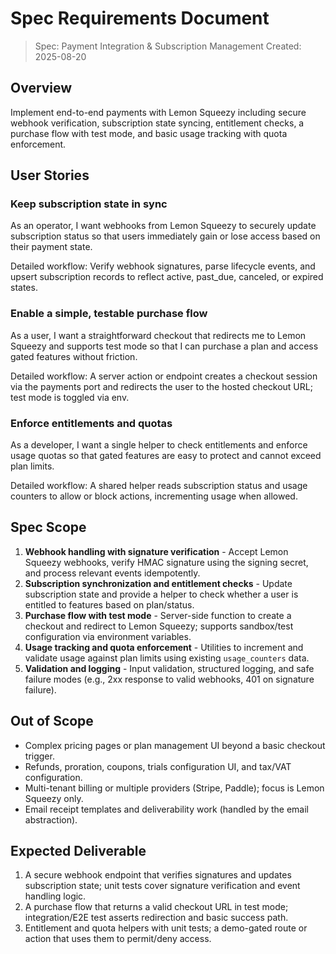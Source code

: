 # Spec Requirements Document

> Spec: Payment Integration & Subscription Management Created: 2025-08-20

## Overview

Implement end-to-end payments with Lemon Squeezy including secure webhook verification, subscription state syncing, entitlement checks, a purchase flow with test mode, and basic usage tracking with quota enforcement.

## User Stories

### Keep subscription state in sync

As an operator, I want webhooks from Lemon Squeezy to securely update subscription status so that users immediately gain or lose access based on their payment state.

Detailed workflow: Verify webhook signatures, parse lifecycle events, and upsert subscription records to reflect active, past_due, canceled, or expired states.

### Enable a simple, testable purchase flow

As a user, I want a straightforward checkout that redirects me to Lemon Squeezy and supports test mode so that I can purchase a plan and access gated features without friction.

Detailed workflow: A server action or endpoint creates a checkout session via the payments port and redirects the user to the hosted checkout URL; test mode is toggled via env.

### Enforce entitlements and quotas

As a developer, I want a single helper to check entitlements and enforce usage quotas so that gated features are easy to protect and cannot exceed plan limits.

Detailed workflow: A shared helper reads subscription status and usage counters to allow or block actions, incrementing usage when allowed.

## Spec Scope

1. **Webhook handling with signature verification** - Accept Lemon Squeezy webhooks, verify HMAC signature using the signing secret, and process relevant events idempotently.
2. **Subscription synchronization and entitlement checks** - Update subscription state and provide a helper to check whether a user is entitled to features based on plan/status.
3. **Purchase flow with test mode** - Server-side function to create a checkout and redirect to Lemon Squeezy; supports sandbox/test configuration via environment variables.
4. **Usage tracking and quota enforcement** - Utilities to increment and validate usage against plan limits using existing `usage_counters` data.
5. **Validation and logging** - Input validation, structured logging, and safe failure modes (e.g., 2xx response to valid webhooks, 401 on signature failure).

## Out of Scope

- Complex pricing pages or plan management UI beyond a basic checkout trigger.
- Refunds, proration, coupons, trials configuration UI, and tax/VAT configuration.
- Multi-tenant billing or multiple providers (Stripe, Paddle); focus is Lemon Squeezy only.
- Email receipt templates and deliverability work (handled by the email abstraction).

## Expected Deliverable

1. A secure webhook endpoint that verifies signatures and updates subscription state; unit tests cover signature verification and event handling logic.
2. A purchase flow that returns a valid checkout URL in test mode; integration/E2E test asserts redirection and basic success path.
3. Entitlement and quota helpers with unit tests; a demo-gated route or action that uses them to permit/deny access.
